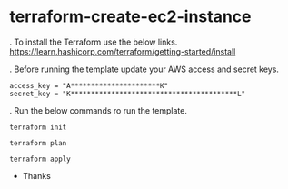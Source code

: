 # terraform-create-ec2-instance

. To install the Terraform use the below links.
https://learn.hashicorp.com/terraform/getting-started/install

. Before running the template update your AWS access and secret keys.

  ```
  access_key = "A**********************K"
  secret_key = "K*****************************************L"
  ```
. Run the below commands ro run the template.
```
terraform init
```
```
terraform plan
```
```
terraform apply
```
* Thanks
